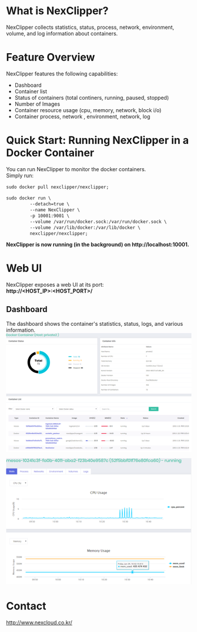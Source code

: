 # What is NexClipper?  
NexClipper collects statistics, status, process, network, environment, volume, and log information about containers.

# Feature Overview
NexClipper features the following capabilities:
* Dashboard
* Container list
* Status of containers (total continers, running, paused, stopped)
* Number of Images
* Container resource usage (cpu, memory, network, block i/o)
* Container process, network , environment, network, log

# Quick Start: Running NexClipper in a Docker Container
You can run NexClipper to monitor the docker containers.  
Simply run:

```
sudo docker pull nexclipper/nexclipper;
```

```
sudo docker run \
	     --detach=true \
	     --name NexClipper \
	     -p 10001:9001 \
	     --volume /var/run/docker.sock:/var/run/docker.sock \
	     --volume /var/lib/docker:/var/lib/docker \
	     nexclipper/nexclipper;
```

**NexClipper is now running (in the background) on http://localhost:10001.**

# Web UI
NexClipper exposes a web UI at its port:  
**http://<HOST_IP>:<HOST_PORT>/**

## Dashboard
The dashboard shows the container's statistics, status, logs, and various information.
![GUI1](images/main.PNG)  

![GUI1](images/detail_container.PNG)

# Contact
http://www.nexcloud.co.kr/  

